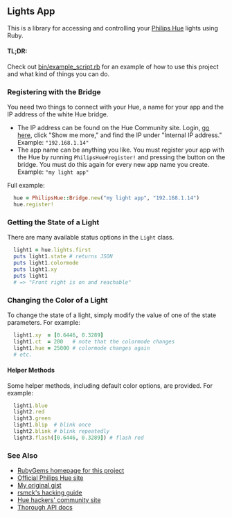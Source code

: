 ## Lights App

This is a library for accessing and controlling your [Philips Hue](http://www.meethue.com/) lights using Ruby.

#### TL;DR:

Check out [bin/example_script.rb](https://github.com/dmerrick/lights_app/blob/master/bin/example_script.rb) for an example of how to use this project and what kind of things you can do.


### Registering with the Bridge

You need two things to connect with your Hue, a name for your app and the IP address of the white Hue bridge.

* The IP address can be found on the Hue Community site. Login, [go here](https://www.meethue.com/en-US/user/preferencessmartbridge), click "Show me more," and find the IP under "Internal IP address." Example: `"192.168.1.14"`
* The app name can be anything you like. You must register your app with the Hue by running `PhilipsHue#register!` and pressing the button on the bridge. You must do this again for every new app name you create. Example: `"my light app"`

Full example:
```ruby
  hue = PhilipsHue::Bridge.new("my light app", "192.168.1.14")
  hue.register!
```

### Getting the State of a Light

There are many available status options in the `Light` class.

```ruby
  light1 = hue.lights.first
  puts light1.state # returns JSON
  puts light1.colormode
  puts light1.xy
  puts light1
  # => "Front right is on and reachable"
```


### Changing the Color of a Light

To change the state of a light, simply modify the value of one of the state parameters. For example:

```ruby
  light1.xy  = [0.6446, 0.3289]
  light1.ct  = 200   # note that the colormode changes
  light1.hue = 25000 # colormode changes again
  # etc.
```

#### Helper Methods

Some helper methods, including default color options, are provided. For example:

```ruby
  light1.blue
  light2.red
  light3.green
  light1.blip  # blink once
  light2.blink # blink repeatedly
  light3.flash([0.6446, 0.3289]) # flash red
```


### See Also
* [RubyGems homepage for this project](https://rubygems.org/gems/philips_hue)
* [Official Philips Hue site](https://www.meethue.com/en-US)
* [My original gist](https://gist.github.com/dmerrick/5000839)
* [rsmck's hacking guide](http://rsmck.co.uk/hue)
* [Hue hackers' community site](http://www.everyhue.com/)
* [Thorough API docs](http://blog.ef.net/2012/11/02/philips-hue-api.html)
